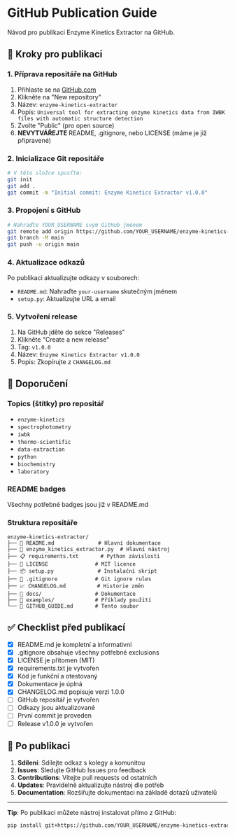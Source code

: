 # GitHub Publication Guide

Návod pro publikaci Enzyme Kinetics Extractor na GitHub.

## 🚀 Kroky pro publikaci

### 1. Příprava repositáře na GitHub
1. Přihlaste se na [GitHub.com](https://github.com)
2. Klikněte na "New repository"
3. Název: `enzyme-kinetics-extractor`
4. Popis: `Universal tool for extracting enzyme kinetics data from IWBK files with automatic structure detection`
5. Zvolte "Public" (pro open source)
6. **NEVYTVÁŘEJTE** README, .gitignore, nebo LICENSE (máme je již připravené)

### 2. Inicializace Git repositáře
```bash
# V této složce spusťte:
git init
git add .
git commit -m "Initial commit: Enzyme Kinetics Extractor v1.0.0"
```

### 3. Propojení s GitHub
```bash
# Nahraďte YOUR_USERNAME svým GitHub jménem
git remote add origin https://github.com/YOUR_USERNAME/enzyme-kinetics-extractor.git
git branch -M main
git push -u origin main
```

### 4. Aktualizace odkazů
Po publikaci aktualizujte odkazy v souborech:
- `README.md`: Nahraďte `your-username` skutečným jménem
- `setup.py`: Aktualizujte URL a email

### 5. Vytvoření release
1. Na GitHub jděte do sekce "Releases"
2. Klikněte "Create a new release"
3. Tag: `v1.0.0`
4. Název: `Enzyme Kinetics Extractor v1.0.0`
5. Popis: Zkopírujte z `CHANGELOG.md`

## 📝 Doporučení

### Topics (štítky) pro repositář
- `enzyme-kinetics`
- `spectrophotometry`
- `iwbk`
- `thermo-scientific`
- `data-extraction`
- `python`
- `biochemistry`
- `laboratory`

### README badges
Všechny potřebné badges jsou již v README.md

### Struktura repositáře
```
enzyme-kinetics-extractor/
├── 📄 README.md              # Hlavní dokumentace
├── 🐍 enzyme_kinetics_extractor.py  # Hlavní nástroj
├── 📋 requirements.txt       # Python závislosti
├── 📜 LICENSE               # MIT licence
├── 📦 setup.py              # Instalační skript
├── 🔧 .gitignore            # Git ignore rules
├── 📈 CHANGELOG.md          # Historie změn
├── 📁 docs/                 # Dokumentace
├── 📁 examples/             # Příklady použití
└── 📄 GITHUB_GUIDE.md       # Tento soubor
```

## ✅ Checklist před publikací

- [x] README.md je kompletní a informativní
- [x] .gitignore obsahuje všechny potřebné exclusions
- [x] LICENSE je přítomen (MIT)
- [x] requirements.txt je vytvořen
- [x] Kód je funkční a otestovaný
- [x] Dokumentace je úplná
- [x] CHANGELOG.md popisuje verzi 1.0.0
- [ ] GitHub repositář je vytvořen
- [ ] Odkazy jsou aktualizované
- [ ] První commit je proveden
- [ ] Release v1.0.0 je vytvořen

## 🎉 Po publikaci

1. **Sdílení**: Sdílejte odkaz s kolegy a komunitou
2. **Issues**: Sledujte GitHub Issues pro feedback
3. **Contributions**: Vítejte pull requests od ostatních
4. **Updates**: Pravidelně aktualizujte nástroj dle potřeb
5. **Documentation**: Rozšiřujte dokumentaci na základě dotazů uživatelů

---

**Tip**: Po publikaci můžete nástroj instalovat přímo z GitHub:
```bash
pip install git+https://github.com/YOUR_USERNAME/enzyme-kinetics-extractor.git
```